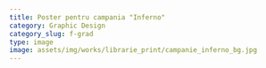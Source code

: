 ```yaml
---
title: Poster pentru campania "Inferno"
category: Graphic Design
category_slug: f-grad
type: image
image: assets/img/works/librarie_print/campanie_inferno_bg.jpg
---
```

